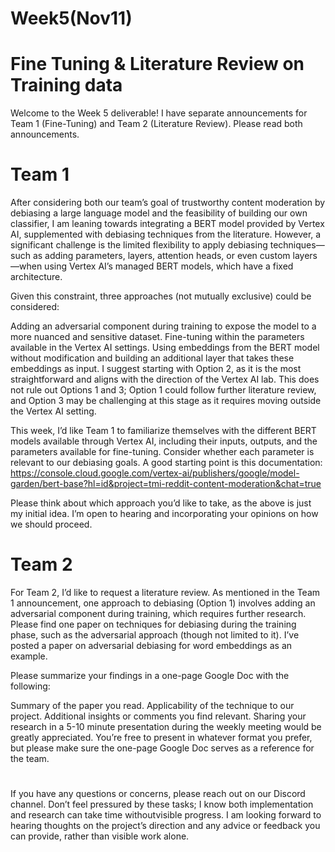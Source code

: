 # Week5(Nov11) 
# Fine Tuning & Literature Review on Training data

Welcome to the Week 5 deliverable! I have separate announcements for Team 1 (Fine-Tuning) and Team 2 (Literature Review). Please read both announcements.

# Team 1

After considering both our team’s goal of trustworthy content moderation by debiasing a large language model and the feasibility of building our own classifier, I am leaning towards integrating a BERT model provided by Vertex AI, supplemented with debiasing techniques from the literature. However, a significant challenge is the limited flexibility to apply debiasing techniques—such as adding parameters, layers, attention heads, or even custom layers—when using Vertex AI’s managed BERT models, which have a fixed architecture.

Given this constraint, three approaches (not mutually exclusive) could be considered:

Adding an adversarial component during training to expose the model to a more nuanced and sensitive dataset.
Fine-tuning within the parameters available in the Vertex AI settings.
Using embeddings from the BERT model without modification and building an additional layer that takes these embeddings as input.
I suggest starting with Option 2, as it is the most straightforward and aligns with the direction of the Vertex AI lab. This does not rule out Options 1 and 3; Option 1 could follow further literature review, and Option 3 may be challenging at this stage as it requires moving outside the Vertex AI setting.

This week, I’d like Team 1 to familiarize themselves with the different BERT models available through Vertex AI, including their inputs, outputs, and the parameters available for fine-tuning. Consider whether each parameter is relevant to our debiasing goals. A good starting point is this documentation: https://console.cloud.google.com/vertex-ai/publishers/google/model-garden/bert-base?hl=id&project=tmi-reddit-content-moderation&chat=true

Please think about which approach you’d like to take, as the above is just my initial idea. I’m open to hearing and incorporating your opinions on how we should proceed.

# Team 2 

For Team 2, I’d like to request a literature review. As mentioned in the Team 1 announcement, one approach to debiasing (Option 1) involves adding an adversarial component during training, which requires further research. Please find one paper on techniques for debiasing during the training phase, such as the adversarial approach (though not limited to it). I’ve posted a paper on adversarial debiasing for word embeddings as an example.

Please summarize your findings in a one-page Google Doc with the following:

Summary of the paper you read.
Applicability of the technique to our project.
Additional insights or comments you find relevant.
Sharing your research in a 5-10 minute presentation during the weekly meeting would be greatly appreciated. You’re free to present in whatever format you prefer, but please make sure the one-page Google Doc serves as a reference for the team.

# 

If you have any questions or concerns, please reach out on our Discord channel. Don’t feel pressured by these tasks; I know  both implementation and research can take time withoutvisible progress. I am looking forward to hearing thoughts on the project’s direction and any advice or feedback you can provide, rather than visible work alone.

